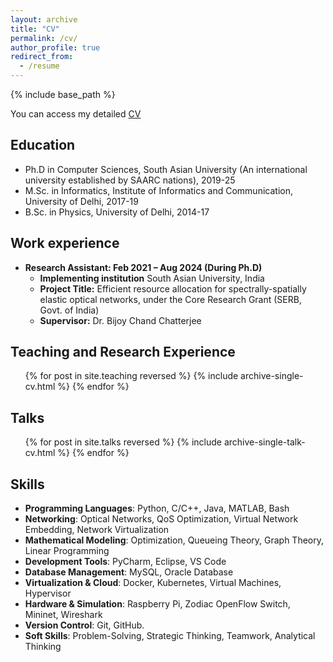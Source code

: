 ```yaml
---
layout: archive
title: "CV"
permalink: /cv/
author_profile: true
redirect_from:
  - /resume
---
```


{% include base_path %}

<!--You can access my detailed [CV](https://github.com/Vinay25sep/Vinaykr/blob/master/files/Vinay_CV.pdf).-->
You can access my detailed [CV](Vinay_CV.pdf)

Education
------
* Ph.D in Computer Sciences,  South Asian University (An international university established by SAARC nations), 2019-25
* M.Sc. in Informatics, Institute of Informatics and Communication, University of Delhi, 2017-19
* B.Sc. in Physics, University of Delhi, 2014-17

Work experience
------
* **Research Assistant: Feb 2021 – Aug 2024 (During Ph.D)**  
  * **Implementing institution** South Asian University, India  
  * **Project Title:** Efficient resource allocation for spectrally-spatially elastic optical networks, under the Core Research Grant (SERB, Govt. of India)  
  * **Supervisor:** Dr. Bijoy Chand Chatterjee

  
Teaching and Research Experience
------
  <ul>{% for post in site.teaching reversed %}
    {% include archive-single-cv.html %}
  {% endfor %}</ul>

Talks
------
  <ul>{% for post in site.talks reversed %}
    {% include archive-single-talk-cv.html  %}
  {% endfor %}</ul>
  
  
Skills
------
* **Programming Languages**: Python, C/C++, Java, MATLAB, Bash
* **Networking**: Optical Networks, QoS Optimization, Virtual Network Embedding, Network Virtualization
* **Mathematical Modeling**: Optimization, Queueing Theory, Graph Theory, Linear Programming
* **Development Tools**: PyCharm, Eclipse, VS Code
* **Database Management**: MySQL, Oracle Database
* **Virtualization & Cloud**: Docker, Kubernetes, Virtual Machines, Hypervisor
* **Hardware & Simulation**: Raspberry Pi, Zodiac OpenFlow Switch, Mininet, Wireshark
* **Version Control**: Git, GitHub.
* **Soft Skills**: Problem-Solving, Strategic Thinking, Teamwork, Analytical Thinking

  

